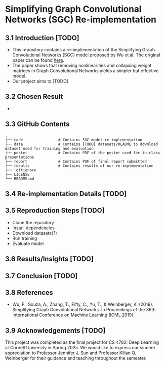 # Simplifying Graph Convolutional Networks (SGC) Re-implementation

## 3.1 Introduction [TODO]
- This repository contains a re-implementation of the Simplifying Graph Convolutional Networks (SGC) model proposed by Wu et al. The original paper can be found [here](https://arxiv.org/abs/1902.07153).
- The paper shows that removing nonlinearities and collapsing weight matrices in Graph Convolutional Networks yields a simpler but effective model.
- Our project aims to [TODO].

## 3.2 Chosen Result
- 

## 3.3 GitHub Contents
    .
    ├── code                # Contains SGC model re-implementation
    ├── data                # Contains [TODO] datasets/README to download dataset used for training and evaluation
    ├── poster              # Contains PDF of the poster used for in-class presentations
    ├── report              # Contains PDF of final report submitted
    ├── results             # Contains results of our re-implementation
    ├── .gitignore
    ├── LICENSE
    └── README.md

## 3.4 Re-implementation Details [TODO]

## 3.5 Reproduction Steps [TODO]
- Clone the repository
- Install dependencies
- Download datasets(?)
- Run training
- Evaluate model

## 3.6 Results/Insights [TODO]

## 3.7 Conclusion [TODO]

## 3.8 References
- Wu, F., Souza, A., Zhang, T., Fifty, C., Yu, T., & Weinberger, K. (2019). Simplifying Graph Convolutional Networks. In Proceedings of the 36th International Conference on Machine Learning (ICML 2019).

## 3.9 Acknowledgements [TODO]
This project was completed as the final project for CS 4782: Deep Learning at Cornell University in Spring 2025. We would like to express our sincere appreciation to Professor Jennifer J. Sun and Professor Kilian Q. Weinberger for their guidance and teaching throughout the semester.
